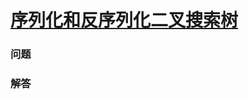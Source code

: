 # [序列化和反序列化二叉搜索树](https://leetcode-cn.com/problems/serialize-and-deserialize-bst)

### 问题

### 解答

```

```

